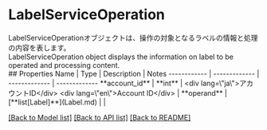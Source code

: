 # LabelServiceOperation

<div lang=\"ja\">LabelServiceOperationオブジェクトは、操作の対象となるラベルの情報と処理の内容を表します。</div> <div lang=\"en\">LabelServiceOperation object displays the information on label to be operated and processing content.</div> 
## Properties
Name | Type | Description | Notes
------------ | ------------- | ------------- | -------------
**account_id** | **int** | &lt;div lang&#x3D;\&quot;ja\&quot;&gt;アカウントID&lt;/div&gt; &lt;div lang&#x3D;\&quot;en\&quot;&gt;Account ID&lt;/div&gt;  | 
**operand** | [**list[Label]**](Label.md) |  | 

[[Back to Model list]](../README.md#documentation-for-models) [[Back to API list]](../README.md#documentation-for-api-endpoints) [[Back to README]](../README.md)


